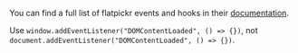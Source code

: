 You can find a full list of flatpickr events and hooks in their [documentation](https://flatpickr.js.org/events/).

Use `window.addEventListener("DOMContentLoaded", () => {})`, not `document.addEventListener("DOMContentLoaded", () => {})`.